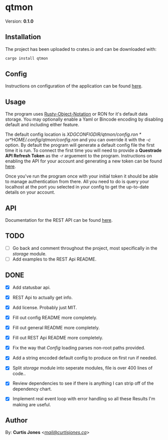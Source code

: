 # qtmon
Version: **0.1.0**

## Installation
The project has been uploaded to crates.io and can be downloaded with:
```sh
cargo install qtmon
```
## Config
Instructions on configuration of the application can be found [here](./src/config/README.md).

## Usage
The program uses [Rusty-Object-Notation](https://github.com/ron-rs/ron) or RON for it's default data storage.
You may optionally enable a Yaml or Bincode encoding by disabling default and
including either feature.


The default config location is *$XDGCONFIGDIR/qtmon/config.ron* or 
*$HOME/.config/qtmon/config.ron* and you can override it with the *-c* option.
By default the program will generate a default config file the first time it is run.
To connect the first time you will need to provide a **Questrade API Refresh Token**
as the *-r* arguement to the program.
Instructions on enabling the API for your account and generating a new token can 
be found [here](https://www.questrade.com/api/documentation/getting-started).


Once you've run the program once with your initial token it should be able to
manage authentication from there. All you need to do is query your localhost at the 
port you selected in your config to get the up-to-date details on your account.

## API
Documentation for the REST API can be found [here](./src/http_server/README.md).

## TODO
* [ ] Go back and comment throughout the project, most specifically in the *storage* module.
* [ ] Add examples to the REST Api README.

## DONE
* [x] Add statusbar api.
* [x] REST Api to actually get info.
* [x] Add license. Probably just MIT.
* [x] Fill out config README more completely.
* [x] Fill out general README more completely.
* [x] Fill out REST Api README more completely.
* [x] Fix the way that *Config* loading parses non-root paths provided.
* [x] Add a string encoded default config to produce on first run if needed.
* [x] Split *storage* module into seperate modules, file is over 400 lines of code..
* [x] Review dependencies to see if there is anything I can strip off of the dependency chart.
* [x] Implement real event loop with error handling so all these Results I'm making are useful.


## Author

By: **Curtis Jones** <*mail@curtisjones.ca*>
